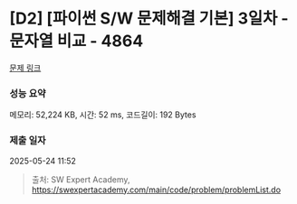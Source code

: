 # [D2] [파이썬 S/W 문제해결 기본] 3일차 - 문자열 비교 - 4864 

[문제 링크](https://swexpertacademy.com/main/code/problem/problemDetail.do?contestProbId=AWTQRytKQJ0DFAVT) 

### 성능 요약

메모리: 52,224 KB, 시간: 52 ms, 코드길이: 192 Bytes

### 제출 일자

2025-05-24 11:52



> 출처: SW Expert Academy, https://swexpertacademy.com/main/code/problem/problemList.do